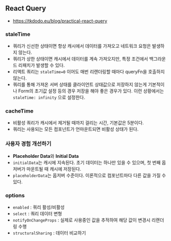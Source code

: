 ## React Query

- https://tkdodo.eu/blog/practical-react-query

### staleTime

- 쿼리가 신선한 상태이면 항상 캐시에서 데이터를 가져오고 네트워크 요청은 발생하지 않는다.
- 쿼리가 상한 상태이면 캐시에서 데이터를 계속 가져오지만, 특정 조건에서 백그라운드 리패치가 발생할 수 있다.
- 리액트 쿼리는 `staleTime=0` 이어도 매번 리랜더링할 때마다 queryFn을 호출하지 않는다.
- 쿼리를 통해 가져온 서버 상태를 클라이언트 상태값으로 저장하지 않는게 기본적이나 Form의 초기값 설정 등의 경우 저장을 해야 좋은 경우가 있다. 이런 상황에서는 `staleTime: infinity` 으로 설정한다.

### cacheTime

- 비활성 쿼리가 캐시에서 제거될 때까지 걸리는 시간, 기본값은 5분이다.
- 쿼리는 사용되는 모든 컴포넌트가 언마운트되면 비활성 상태가 된다.

### 사용자 경험 개선하기

- **Placeholder Data**와 **Initial Data**
- `initialData`는 캐시에 지속된다. 초기 데이터는 하나만 있을 수 있으며, 첫 번째 옵저버가 마운트될 때 캐시에 저장된다.
- `placeholderData`는 옵저버 수준이다. 이론적으로 컴포넌트마다 다른 값을 가질 수 있다.

### options

- `enabled` : 쿼리 활성/비활성
- `select` : 쿼리 데이터 변형
- `notifyOnChangeProps` : 실제로 사용중인 값을 추적하여 해당 값이 변경시 리랜더링 수행
- `structuralSharing` : 데이터 비교하기
